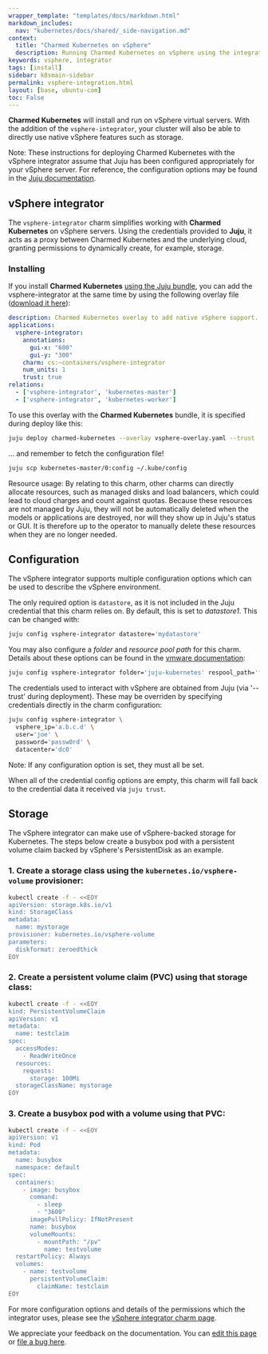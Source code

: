 ```yaml
---
wrapper_template: "templates/docs/markdown.html"
markdown_includes:
  nav: "kubernetes/docs/shared/_side-navigation.md"
context:
  title: "Charmed Kubernetes on vSphere"
  description: Running Charmed Kubernetes on vSphere using the integrator.
keywords: vsphere, integrator
tags: [install]
sidebar: k8smain-sidebar
permalink: vsphere-integration.html
layout: [base, ubuntu-com]
toc: False
---
```


**Charmed Kubernetes** will install and run on vSphere virtual servers.
With the  addition of the `vsphere-integrator`, your cluster will also be able
to directly use native vSphere features such as storage.

<div class="p-notification--information">
  <p class="p-notification__response">
    Note: These instructions for deploying Charmed Kubernetes with the vSphere integrator
    assume that Juju has been configured appropriately for your vSphere server. For
    reference, the configuration options may be found in the
    <a href="https://juju.is/docs/olm/vmware-vsphere" >Juju documentation</a>.
  </p>
</div>

## vSphere integrator

The `vsphere-integrator` charm simplifies working with **Charmed Kubernetes** on
vSphere servers. Using the credentials provided to **Juju**, it acts as a proxy between
Charmed Kubernetes and the underlying cloud, granting permissions to
dynamically create, for example, storage.

### Installing

If you install **Charmed Kubernetes** [using the Juju bundle][install],
you can add the vsphere-integrator at the same time by using the following
overlay file ([download it here][asset-vsphere-overlay]):

```yaml
description: Charmed Kubernetes overlay to add native vSphere support.
applications:
  vsphere-integrator:
    annotations:
      gui-x: "600"
      gui-y: "300"
    charm: cs:~containers/vsphere-integrator
    num_units: 1
    trust: true
relations:
  - ['vsphere-integrator', 'kubernetes-master']
  - ['vsphere-integrator', 'kubernetes-worker']
  ```

To use this overlay with the **Charmed Kubernetes** bundle, it is specified
during deploy like this:

```bash
juju deploy charmed-kubernetes --overlay vsphere-overlay.yaml --trust
```

... and remember to fetch the configuration file!

```bash
juju scp kubernetes-master/0:config ~/.kube/config
```

<div class="p-notification--caution">
  <p class="p-notification__response">
    <span class="p-notification__status">Resource usage:</span>
    By relating to this charm, other charms can directly allocate resources, such
    as managed disks and load balancers, which could lead to cloud charges and
    count against quotas. Because these resources are not managed by Juju, they
    will not be automatically deleted when the models or applications are
    destroyed, nor will they show up in Juju's status or GUI. It is therefore up
    to the operator to manually delete these resources when they are no longer
    needed.
  </p>
</div>

## Configuration

The vSphere integrator supports multiple configuration options which can be
used to describe the vSphere environment.

The only required option is `datastore`, as it is not included in the Juju
credential that this charm relies on. By default, this is set to *datastore1*.
This can be changed with:

```bash
juju config vsphere-integrator datastore='mydatastore'
```

You may also configure a *folder* and *resource pool path* for this charm.
Details about these options can be found in the [vmware documentation][]:

```bash
juju config vsphere-integrator folder='juju-kubernetes' respool_path='foo'
```

The credentials used to interact with vSphere are obtained from Juju 
(via '--trust' during deployment). These may be overriden by specifying 
credentials directly in the charm configuration:

```bash
juju config vsphere-integrator \
  vsphere_ip='a.b.c.d' \
  user='joe' \
  password='passw0rd' \
  datacenter='dc0'
```

<div class="p-notification--information">
  <p class="p-notification__response">
    Note: If any configuration option is set, they must all be set.
  </p>
</div>

When all of the credential config options are empty, this charm will fall
back to the credential data it received via `juju trust`.

## Storage

The vSphere integrator can make use of vSphere-backed storage for Kubernetes.
The steps below create a busybox pod with a persistent volume claim backed by
vSphere's PersistentDisk as an example.


### 1. Create a storage class using the `kubernetes.io/vsphere-volume` provisioner:

```bash
kubectl create -f - <<EOY
apiVersion: storage.k8s.io/v1
kind: StorageClass
metadata:
  name: mystorage
provisioner: kubernetes.io/vsphere-volume
parameters:
  diskformat: zeroedthick
EOY
```

### 2. Create a persistent volume claim (PVC) using that storage class:

```bash
kubectl create -f - <<EOY
kind: PersistentVolumeClaim
apiVersion: v1
metadata:
  name: testclaim
spec:
  accessModes:
    - ReadWriteOnce
  resources:
    requests:
      storage: 100Mi
  storageClassName: mystorage
EOY
```

### 3. Create a busybox pod with a volume using that PVC:

```bash
kubectl create -f - <<EOY
apiVersion: v1
kind: Pod
metadata:
  name: busybox
  namespace: default
spec:
  containers:
    - image: busybox
      command:
        - sleep
        - "3600"
      imagePullPolicy: IfNotPresent
      name: busybox
      volumeMounts:
        - mountPath: "/pv"
          name: testvolume
  restartPolicy: Always
  volumes:
    - name: testvolume
      persistentVolumeClaim:
        claimName: testclaim
EOY
```

For more configuration options and details of the permissions which the integrator uses,
please see the [vSphere integrator charm page][vsphere-integrator].

<!-- LINKS -->

[asset-vsphere-overlay]: https://raw.githubusercontent.com/charmed-kubernetes/bundle/master/overlays/vsphere-overlay.yaml

[storage]: /kubernetes/docs/storage
[vsphere-integrator]: /kubernetes/docs/charm-vsphere-integrator
[vsphere-juju]: https://juju.is/docs/olm/vmware-vsphere
[install]: /kubernetes/docs/install-manual
[vmware documentation]: https://vmware.github.io/vsphere-storage-for-kubernetes/documentation/existing.html

<!-- FEEDBACK -->
<div class="p-notification--information">
  <p class="p-notification__response">
    We appreciate your feedback on the documentation. You can
    <a href="https://github.com/charmed-kubernetes/kubernetes-docs/edit/master/pages/k8s/vsphere-integration.md" >edit this page</a>
    or
    <a href="https://github.com/charmed-kubernetes/kubernetes-docs/issues/new" >file a bug here</a>.
  </p>
</div>
